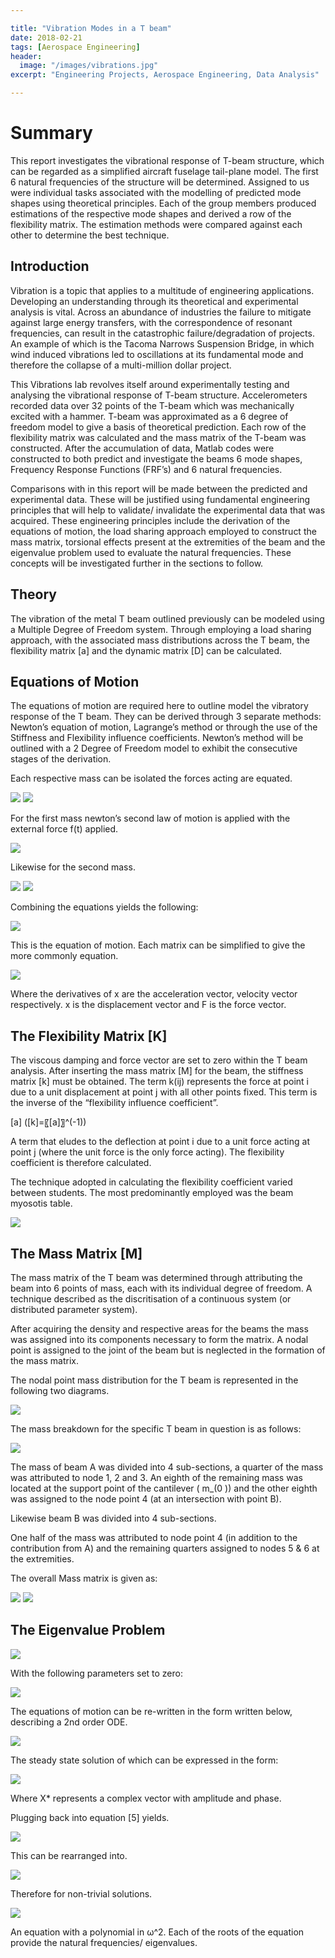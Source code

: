 ```yaml
---

title: "Vibration Modes in a T beam"
date: 2018-02-21
tags: [Aerospace Engineering]
header:
  image: "/images/vibrations.jpg"
excerpt: "Engineering Projects, Aerospace Engineering, Data Analysis"

---
```


# Summary

This report investigates the vibrational response of T-beam structure, which can be regarded as a simplified aircraft fuselage tail-plane model. The first 6 natural frequencies of the structure will be determined. Assigned to us were individual tasks associated with the modelling of predicted mode shapes using theoretical principles. Each of the group members produced estimations of the respective mode shapes and derived a row of the flexibility matrix. The estimation methods were compared against each other to determine the best technique.

## Introduction

Vibration is a topic that applies to a multitude of engineering applications. Developing an understanding through its theoretical and experimental analysis is vital. Across an abundance of industries the failure to mitigate against large energy transfers, with the correspondence of resonant frequencies, can result in the catastrophic failure/degradation of projects. An example of which is the Tacoma Narrows Suspension Bridge, in which wind induced vibrations led to oscillations at its fundamental mode and therefore the collapse of a multi-million dollar project.

This Vibrations lab revolves itself around experimentally testing and analysing the vibrational response of T-beam structure. Accelerometers recorded data over 32 points of the T-beam which was mechanically excited with a hammer. T-beam was approximated as a 6 degree of freedom model to give a basis of theoretical prediction. Each row of the flexibility matrix was calculated and the mass matrix of the T-beam was constructed.  After the accumulation of data, Matlab codes were constructed to both predict and investigate the beams 6 mode shapes, Frequency Response Functions (FRF’s) and 6 natural frequencies.

Comparisons with in this report will be made between the predicted and experimental data. These will be justified using fundamental engineering principles that will help to validate/ invalidate the experimental data that was acquired. These engineering principles include the derivation of the equations of motion, the load sharing approach employed to construct the mass matrix, torsional effects present at the extremities of the beam and the eigenvalue problem used to evaluate the natural frequencies. These concepts will be investigated further in the sections to follow.

## Theory

The vibration of the metal T beam outlined previously can be modeled using a Multiple Degree of Freedom system. Through employing a load sharing approach, with the associated mass distributions across the T beam, the flexibility matrix [a] and the dynamic matrix [D] can be calculated.

## Equations of Motion

The equations of motion are required here to outline model the vibratory response of the T beam. They can be derived through 3 separate methods: Newton’s equation of motion, Lagrange’s method or through the use of the Stiffness and Flexibility influence coefficients. Newton’s method will be outlined with a 2 Degree of Freedom model to exhibit the consecutive stages of the derivation.

Each respective mass can be isolated the forces acting are equated.

<img src="/images/massspringsystem.jpg">  <img src="/images/massspringsystem2.png">

For the first mass newton’s second law of motion is applied with the external force f(t) applied.

<img src="/images/equation1.JPG">

Likewise for the second mass.

<img src="/images/massspringsystem3.png">

<img src="/images/equation2.JPG">

Combining the equations yields the following:

<img src="/images/equation3.JPG">

This is the equation of motion. Each matrix can be simplified to give the more commonly  equation.

<img src="/images/equationofmotion.JPG">

Where the derivatives of x are the acceleration vector, velocity vector respectively. x is the displacement vector and F is the force vector.

## The Flexibility Matrix [K]

The viscous damping and force vector are set to zero within the T beam analysis. After inserting the mass matrix [M] for the beam, the stiffness matrix [k] must be obtained. The term k(ij) represents the force at point i due to a unit displacement at point j with all other points fixed.  This term is the inverse of the “flexibility influence coefficient”.

[a] ([k]=〖[a]〗^(-1))

A term that eludes to the deflection at point i due to a unit force acting at point j (where the unit force is the only force acting). The flexibility coefficient is therefore calculated.

The technique adopted in calculating the flexibility coefficient varied between students. The most predominantly employed was the beam myosotis table.

<img src="/images/flex.png">

## The Mass Matrix [M]

The mass matrix of the T beam was determined through attributing the beam into 6 points of mass, each with its individual degree of freedom. A technique described as the discritisation of a continuous system (or distributed parameter system).

After acquiring the density and respective areas for the beams the mass was assigned into its components necessary to form the matrix. A nodal point is assigned to the joint of the beam but is neglected in the formation of the mass matrix.

The nodal point mass distribution for the T beam is represented in the following two diagrams.

 <img src="/images/schematic.png">

The mass breakdown for the specific T beam in question is as follows:

<img src="/images/datamassbreakdown.JPG">

The mass of beam A was divided into 4 sub-sections, a quarter of the mass was attributed to node 1, 2 and 3.  An eighth of the remaining mass was located at the support point of the cantilever ( m_(0 )) and the other eighth was assigned to the node point 4 (at an intersection with point B).

Likewise beam B was divided into 4 sub-sections.

One half of the mass was attributed to node point 4 (in addition to the contribution from A) and the remaining quarters assigned to nodes 5 & 6 at the extremities.

The overall Mass matrix is given as:

<img src="/images/massmatrix.png">   <img src="/images/massmatrix2.JPG">

## The Eigenvalue Problem

<img src="/images/equationofmotion.JPG">

With the following parameters set to zero:

<img src="images/eq1.JPG">


The equations of motion can be re-written in the form written below, describing a 2nd order ODE.

<img src="images/eq2.JPG">


The steady state solution of which can be expressed in the form:


<img src="images/eq3.JPG">


Where X* represents a complex vector with amplitude and phase.  


Plugging back into equation [5] yields.

<img src="images/eq4.JPG">


This can be rearranged into.

<img src="images/eq5.JPG">

Therefore for non-trivial solutions.  

<img src="images/eq6.JPG">

An equation with a polynomial in ω^2. Each of the roots of the equation provide the natural frequencies/ eigenvalues.
